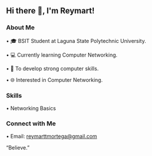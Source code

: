 ## Hi there 👋, I'm Reymart!

### About Me
• 🎓 BSIT Student at Laguna State Polytechnic University.

• 💻 Currently learning Computer Networking.

• 🎯 To develop strong computer skills.

• 🌐 Interested in Computer Networking. 

### Skills
• Networking Basics  

### Connect with Me
• Email: reymarttmortega@gmail.com 

“Believe.”
